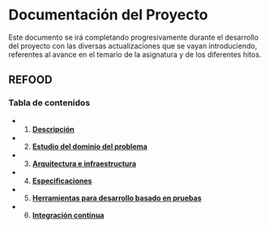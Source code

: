 # Documentación del Proyecto
Este documento se irá completando progresivamente durante el desarrollo del proyecto con las diversas actualizaciones que se vayan introduciendo, referentes al avance en el temario de la asignatura y de los diferentes hitos.

## REFOOD
### Tabla de contenidos
 - 1. [**Descripción**]()
 - 2. [**Estudio del dominio del problema**]()  
 - 3. [**Arquitectura e infraestructura**]()  
 - 4. [**Especificaciones**]()
 - 5. [**Herramientas para desarrollo basado en pruebas**]()
 - 6. [**Integración continua**]()

